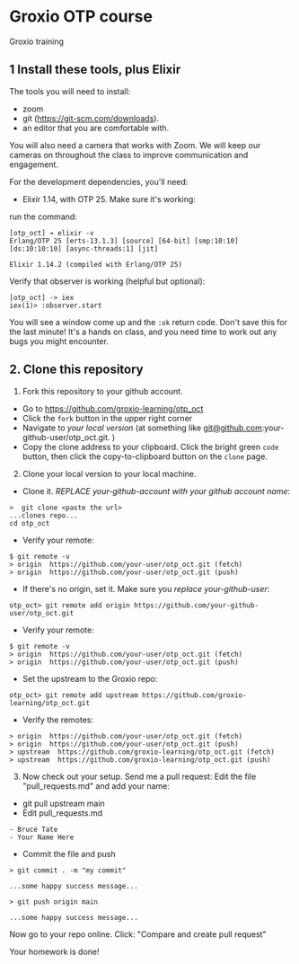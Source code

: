# Groxio OTP course
Groxio training

## 1 Install these tools, plus Elixir

The tools you will need to install: 

- zoom 
- git (https://git-scm.com/downloads). 
- an editor that you are comfortable with. 

You will also need a camera that works with Zoom. We will keep our cameras on throughout the class to improve communication and engagement. 

For the development dependencies, you'll need: 

- Elixir 1.14, with OTP 25. Make sure it's working: 

run the command: 

```
[otp_oct] ➔ elixir -v
Erlang/OTP 25 [erts-13.1.3] [source] [64-bit] [smp:10:10] [ds:10:10:10] [async-threads:1] [jit]

Elixir 1.14.2 (compiled with Erlang/OTP 25)

```

Verify that observer is working (helpful but optional):

```
[otp_oct] -> iex
iex(1)> :observer.start
```

You will see a window come up and the `:ok` return code. Don't save this for the last minute! It's a hands on class, and you need time to work out any bugs you might encounter. 


## 2. Clone this repository

1. Fork this repository to your github account. 

- Go to https://github.com/groxio-learning/otp_oct
- Click the `fork` button in the upper right corner
- Navigate to *your local version* (at something like git@github.com:your-github-user/otp_oct.git. )
- Copy the clone address to your clipboard. Click the bright green `code` button, then click the copy-to-clipboard button on the `clone` page.

2. Clone your local version to your local machine. 

- Clone it. *REPLACE your-github-account with your github account name*:  

```
>  git clone <paste the url>
...clones repo...
cd otp_oct
```

- Verify your remote: 

```
$ git remote -v
> origin  https://github.com/your-user/otp_oct.git (fetch)
> origin  https://github.com/your-user/otp_oct.git (push)
```

- If there's no origin, set it. Make sure you *replace your-github-user*:

```
otp_oct> git remote add origin https://github.com/your-github-user/otp_oct.git
```

- Verify your remote: 

```
$ git remote -v
> origin  https://github.com/your-user/otp_oct.git (fetch)
> origin  https://github.com/your-user/otp_oct.git (push)
```

- Set the upstream to the Groxio repo:

```
otp_oct> git remote add upstream https://github.com/groxio-learning/otp_oct.git
```

- Verify the remotes: 

```
> origin  https://github.com/your-user/otp_oct.git (fetch)
> origin  https://github.com/your-user/otp_oct.git (push)
> upstream  https://github.com/groxio-learning/otp_oct.git (fetch)
> upstream  https://github.com/groxio-learning/otp_oct.git (push)
```

3. Now check out your setup. Send me a pull request: Edit the file "pull_requests.md" and add your name: 

- git pull upstream main
- Edit pull_requests.md

```
- Bruce Tate
- Your Name Here
```

- Commit the file and push

```
> git commit . -m "my commit"

...some happy success message...

> git push origin main

...some happy success message...
```

Now go to your repo online. Click: "Compare and create pull request" 

Your homework is done!
